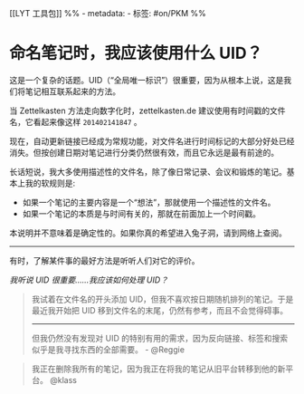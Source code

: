 [[LYT 工具包]]
%% - metadata:
	- 标签: #on/PKM  %%
# 命名笔记时，我应该使用什么 UID？
这是一个复杂的话题。UID（“全局唯一标识”）很重要，因为从根本上说，这是我们将笔记相互联系起来的方法。

当 Zettelkasten 方法走向数字化时，zettelkasten.de 建议使用有时间戳的文件名，它看起来像这样 `201402141847` 。

现在，自动更新链接已经成为常规功能，对文件名进行时间标记的大部分好处已经消失。但按创建日期对笔记进行分类仍然很有效，而且它永远是最有前途的。

长话短说，我大多使用描述性的文件名，除了像日常记录、会议和锻炼的笔记。基本上我的软规则是:

- 如果一个笔记的主要内容是一个“想法”，那就使用一个描述性的文件名。
- 如果一个笔记的本质是与时间有关的，那就在前面加上一个时间戳。

本说明并不意味着是确定性的。如果你真的希望进入兔子洞，请到网络上查阅。

---
有时，了解某件事的最好方法是听听人们对它的评价。

*我听说 UID 很重要......我应该如何处理 UID？*

> 我试着在文件名的开头添加 UID，但我不喜欢按日期随机排列的笔记。于是最近我开始把 UID 移到文件名的末尾，仍然有参考，而且不会觉得碍事。
> 
> ---
> 但我仍然没有发现对 UID 的特别有用的需求，因为反向链接、标签和搜索似乎是我寻找东西的全部需要。 - @Reggie

> 我正在删除我所有的笔记，因为我正在将我的笔记从旧平台转移到他的新平台。 @klass 